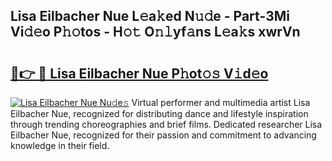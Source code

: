 ## Lisa Eilbacher Nue L𝚎a𝚔ed N𝚞𝚍e - Part-3Mi Vi𝚍𝚎o P𝚑𝚘tos - H𝚘𝚝 O𝚗𝚕yf𝚊ns L𝚎a𝚔s xwrVn

# <h2><a href="http://kf9ci2.oniu.top/?m=Lisa+Eilbacher+Nue">🔗👉 🔴 Lisa Eilbacher Nue P𝚑ot𝚘𝚜 V𝚒d𝚎o</a></h2>

[![Lisa Eilbacher Nue Nu𝚍e𝚜](https://i.imgur.com/0qMVB7G.gif)](http://kf9ci2.oniu.top/?m=Lisa+Eilbacher+Nue)
Virtual performer and multimedia artist Lisa Eilbacher Nue, recognized for distributing dance and lifestyle inspiration through trending choreographies and brief films. Dedicated researcher Lisa Eilbacher Nue, recognized for their passion and commitment to advancing knowledge in their field.  
